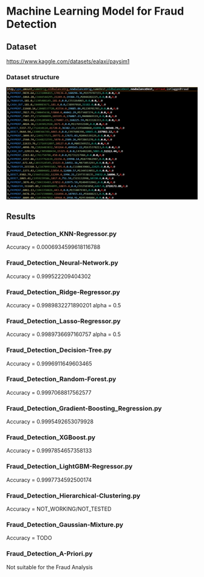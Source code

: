 # Machine Learning Model for Fraud Detection

## Dataset

https://www.kaggle.com/datasets/ealaxi/paysim1

### Dataset structure
![dataset structure](https://github.com/404fafnir/Fraud_Detection_ML/blob/main/img/Dataset_img.png)

## Results

### Fraud_Detection_KNN-Regressor.py
 Accuracy = 0.0006934599618116788 

### Fraud_Detection_Neural-Network.py
 Accuracy = 0.999522209404302

### Fraud_Detection_Ridge-Regressor.py
 Accuracy = 0.9989832271890201
 alpha = 0.5

### Fraud_Detection_Lasso-Regressor.py
 Accuracy = 0.9989736697160757
 alpha = 0.5

### Fraud_Detection_Decision-Tree.py
 Accuracy = 0.9996911649603465

### Fraud_Detection_Random-Forest.py
 Accuracy = 0.9997068817562577

### Fraud_Detection_Gradient-Boosting_Regression.py
 Accuracy = 0.9995492653079928

### Fraud_Detection_XGBoost.py
 Accuracy = 0.9997854657358133

### Fraud_Detection_LightGBM-Regressor.py
 Accuracy = 0.9997734592500174

### Fraud_Detection_Hierarchical-Clustering.py
 Accuracy = NOT_WORKING/NOT_TESTED

### Fraud_Detection_Gaussian-Mixture.py
 Accuracy = TODO 

### Fraud_Detection_A-Priori.py
 Not suitable for the Fraud Analysis


